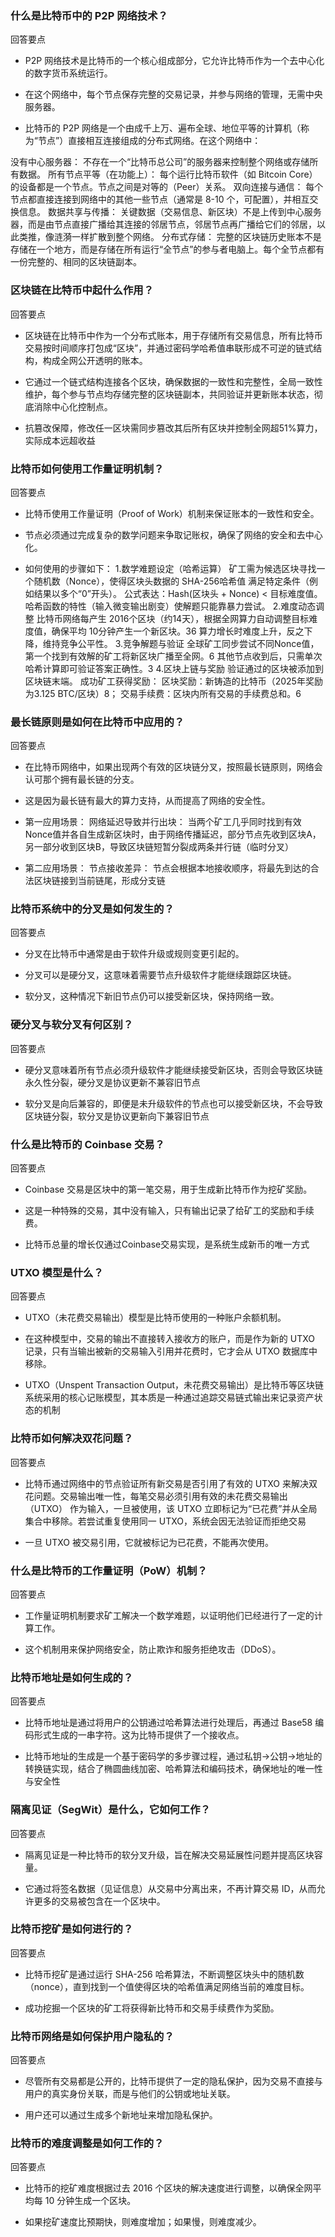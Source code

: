 ### 什么是比特币中的 P2P 网络技术？

回答要点

* P2P 网络技术是比特币的一个核心组成部分，它允许比特币作为一个去中心化的数字货币系统运行。

* 在这个网络中，每个节点保存完整的交易记录，并参与网络的管理，无需中央服务器。

* 比特币的 P2P 网络是一个由成千上万、遍布全球、地位平等的计算机（称为“节点”）直接相互连接组成的分布式网络。在这个网络中：

没有中心服务器： 不存在一个“比特币总公司”的服务器来控制整个网络或存储所有数据。 所有节点平等（在功能上）： 每个运行比特币软件（如 Bitcoin Core）的设备都是一个节点。节点之间是对等的（Peer）关系。 双向连接与通信： 每个节点都直接连接到网络中的其他一些节点（通常是 8-10 个，可配置），并相互交换信息。 数据共享与传播： 关键数据（交易信息、新区块）不是上传到中心服务器，而是由节点直接广播给其连接的邻居节点，邻居节点再广播给它们的邻居，以此类推，像涟漪一样扩散到整个网络。 分布式存储： 完整的区块链历史账本不是存储在一个地方，而是存储在所有运行“全节点”的参与者电脑上。每个全节点都有一份完整的、相同的区块链副本。

### 区块链在比特币中起什么作用？

回答要点

* 区块链在比特币中作为一个分布式账本，用于存储所有交易信息，所有比特币交易按时间顺序打包成“区块”，并通过密码学哈希值串联形成不可逆的链式结构，构成全网公开透明的账本。

* 它通过一个链式结构连接各个区块，确保数据的一致性和完整性，全局一致性维护，每个参与节点均存储完整的区块链副本，共同验证并更新账本状态，彻底消除中心化控制点。

* 抗篡改保障，修改任一区块需同步篡改其后所有区块并控制全网超51%算力，实际成本远超收益

### 比特币如何使用工作量证明机制？

回答要点

* 比特币使用工作量证明（Proof of Work）机制来保证账本的一致性和安全。

* 节点必须通过完成复杂的数学问题来争取记账权，确保了网络的安全和去中心化。

* 如何使用的步骤如下： 1.数学难题设定（哈希运算） 矿工需为候选区块寻找一个随机数（Nonce），使得区块头数据的 SHA-256哈希值 满足特定条件（例如结果以多个“0”开头）。 公式表达：Hash(区块头 + Nonce) < 目标难度值。 哈希函数的特性（输入微变输出剧变）使解题只能靠暴力尝试。 2.难度动态调整 比特币网络每产生 2016个区块（约14天），根据全网算力自动调整目标难度值，确保平均 10分钟产生一个新区块。36 算力增长时难度上升，反之下降，维持竞争公平性。 3.竞争解题与验证 全球矿工同步尝试不同Nonce值，第一个找到有效解的矿工将新区块广播至全网。6 其他节点收到后，只需单次哈希计算即可验证答案正确性。3 4.区块上链与奖励 验证通过的区块被添加到区块链末端。 成功矿工获得奖励： 区块奖励：新铸造的比特币（2025年奖励为3.125 BTC/区块）8； 交易手续费：区块内所有交易的手续费总和。6

### 最长链原则是如何在比特币中应用的？

回答要点

* 在比特币网络中，如果出现两个有效的区块链分叉，按照最长链原则，网络会认可那个拥有最长链的分支。

* 这是因为最长链有最大的算力支持，从而提高了网络的安全性。

* 第一应用场景： 网络延迟导致并行出块： 当两个矿工几乎同时找到有效Nonce值并各自生成新区块时，由于网络传播延迟，部分节点先收到区块A，另一部分收到区块B，导致区块链短暂分裂成两条并行链（临时分叉）

* 第二应用场景： 节点接收差异： 节点会根据本地接收顺序，将最先到达的合法区块链接到当前链尾，形成分支链

### 比特币系统中的分叉是如何发生的？

回答要点

* 分叉在比特币中通常是由于软件升级或规则变更引起的。

* 分叉可以是硬分叉，这意味着需要节点升级软件才能继续跟踪区块链。

* 软分叉，这种情况下新旧节点仍可以接受新区块，保持网络一致。

### 硬分叉与软分叉有何区别？

回答要点

* 硬分叉意味着所有节点必须升级软件才能继续接受新区块，否则会导致区块链永久性分裂，硬分叉是协议更新不兼容旧节点

* 软分叉是向后兼容的，即便是未升级软件的节点也可以接受新区块，不会导致区块链分裂，软分叉是协议更新向下兼容旧节点

### 什么是比特币的 Coinbase 交易？

回答要点

* Coinbase 交易是区块中的第一笔交易，用于生成新比特币作为挖矿奖励。

* 这是一种特殊的交易，其中没有输入，只有输出记录了给矿工的奖励和手续费。

* 比特币总量的增长仅通过Coinbase交易实现，是系统生成新币的唯一方式

### UTXO 模型是什么？

回答要点

* UTXO（未花费交易输出）模型是比特币使用的一种账户余额机制。

* 在这种模型中，交易的输出不直接转入接收方的账户，而是作为新的 UTXO 记录，只有当输出被新的交易输入引用并花费时，它才会从 UTXO 数据库中移除。

* UTXO（Unspent Transaction Output，未花费交易输出）是比特币等区块链系统采用的核心记账模型，其本质是一种通过追踪交易链式输出来记录资产状态的机制

### 比特币如何解决双花问题？

回答要点

* 比特币通过网络中的节点验证所有新交易是否引用了有效的 UTXO 来解决双花问题。交易输出唯一性，每笔交易必须引用有效的未花费交易输出（UTXO） 作为输入，一旦被使用，该 UTXO 立即标记为“已花费”并从全局集合中移除。若尝试重复使用同一 UTXO，系统会因无法验证而拒绝交易

* 一旦 UTXO 被交易引用，它就被标记为已花费，不能再次使用。

### 什么是比特币的工作量证明（PoW）机制？

回答要点

* 工作量证明机制要求矿工解决一个数学难题，以证明他们已经进行了一定的计算工作。

* 这个机制用来保护网络安全，防止欺诈和服务拒绝攻击（DDoS）。

### 比特币地址是如何生成的？

回答要点

* 比特币地址是通过将用户的公钥通过哈希算法进行处理后，再通过 Base58 编码形式生成的一串字符。这为比特币提供了一个接收点。

* 比特币地址的生成是一个基于密码学的多步骤过程，通过私钥→公钥→地址的转换链实现，结合了椭圆曲线加密、哈希算法和编码技术，确保地址的唯一性与安全性

### 隔离见证（SegWit）是什么，它如何工作？

回答要点

* 隔离见证是一种比特币的软分叉升级，旨在解决交易延展性问题并提高区块容量。

* 它通过将签名数据（见证信息）从交易中分离出来，不再计算交易 ID，从而允许更多的交易被包含在一个区块中。

### 比特币挖矿是如何进行的？

回答要点

* 比特币挖矿是通过运行 SHA-256 哈希算法，不断调整区块头中的随机数（nonce），直到找到一个值使得区块的哈希值满足网络当前的难度目标。

* 成功挖掘一个区块的矿工将获得新比特币和交易手续费作为奖励。

### 比特币网络是如何保护用户隐私的？

回答要点

* 尽管所有交易都是公开的，比特币提供了一定的隐私保护，因为交易不直接与用户的真实身份关联，而是与他们的公钥或地址关联。

* 用户还可以通过生成多个新地址来增加隐私保护。

### 比特币的难度调整是如何工作的？

回答要点

* 比特币的挖矿难度根据过去 2016 个区块的解决速度进行调整，以确保全网平均每 10 分钟生成一个区块。

* 如果挖矿速度比预期快，则难度增加；如果慢，则难度减少。
